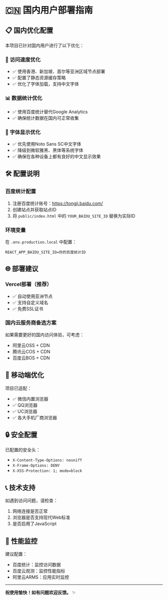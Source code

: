 # 🇨🇳 国内用户部署指南

## 📋 国内优化配置

本项目已针对国内用户进行了以下优化：

### 🚀 **访问速度优化**
- ✅ 使用香港、新加坡、首尔等亚洲区域节点部署
- ✅ 配置了静态资源缓存策略
- ✅ 优化了字体加载，支持中文字体

### 📊 **数据统计优化**
- ✅ 使用百度统计替代Google Analytics
- ✅ 确保统计数据在国内可正常收集

### 🎨 **字体显示优化**
- ✅ 优先使用Noto Sans SC中文字体
- ✅ 降级到微软雅黑、黑体等系统字体
- ✅ 确保在各种设备上都有良好的中文显示效果

## 🛠️ **配置说明**

### 百度统计配置
1. 注册百度统计账号：https://tongji.baidu.com/
2. 创建站点并获取站点ID
3. 将 `public/index.html` 中的 `YOUR_BAIDU_SITE_ID` 替换为实际ID

### 环境变量
在 `.env.production.local` 中配置：
```env
REACT_APP_BAIDU_SITE_ID=你的百度统计ID
```

## 🌐 **部署建议**

### Vercel部署（推荐）
- ✅ 自动使用亚洲节点
- ✅ 支持自定义域名
- ✅ 免费SSL证书

### 国内云服务商备选方案
如果需要更好的国内访问体验，可考虑：
- 阿里云OSS + CDN
- 腾讯云COS + CDN
- 百度云BOS + CDN

## 📱 **移动端优化**

项目已适配：
- ✅ 微信内置浏览器
- ✅ QQ浏览器
- ✅ UC浏览器
- ✅ 各大手机厂商浏览器

## 🔒 **安全配置**

已配置的安全头：
- `X-Content-Type-Options: nosniff`
- `X-Frame-Options: DENY`
- `X-XSS-Protection: 1; mode=block`

## 📞 **技术支持**

如遇到访问问题，请检查：
1. 网络连接是否正常
2. 浏览器是否支持现代Web标准
3. 是否启用了JavaScript

## 🎯 **性能监控**

建议配置：
- 百度统计：监控访问数据
- 百度云观测：监控性能指标
- 阿里云ARMS：应用实时监控

---

**祝使用愉快！如有问题欢迎反馈。** ✨
